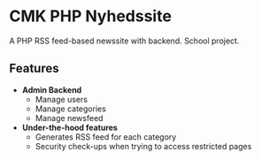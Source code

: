 # CMK PHP Nyhedssite
A PHP RSS feed-based newssite with backend. School project.
## Features
* **Admin Backend**
    * Manage users
    * Manage categories
    * Manage newsfeed
* **Under-the-hood features**
    * Generates RSS feed for each category
    * Security check-ups when trying to access restricted pages
